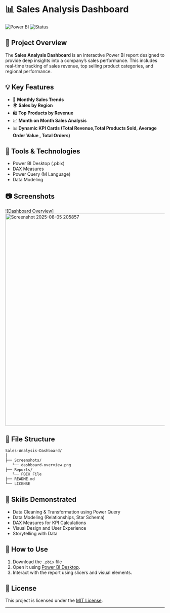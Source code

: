 # 📊 Sales Analysis Dashboard

![Power BI](https://img.shields.io/badge/Built%20With-Power%20BI-yellow?style=flat-square&logo=powerbi)
![Status](https://img.shields.io/badge/Status-Completed-brightgreen?style=flat-square)

## 🧾 Project Overview

The **Sales Analysis Dashboard** is an interactive Power BI report designed to provide deep insights into a company’s sales performance. This includes real-time tracking of sales revenue, top selling product categories, and regional performance. 

## 💡 Key Features

- 📅 **Monthly Sales Trends**  
- 🌍 **Sales by Region**  
- 🛍️ **Top Products by Revenue**   
- 📈 **Month on Month Sales Analysis**  
- 📊 **Dynamic KPI Cards (Total Revenue,Total Products Sold, Average Order Value , Total Orders)**  

## 📌 Tools & Technologies

- Power BI Desktop (.pbix)
- DAX Measures
- Power Query (M Language)
- Data Modeling

## 📷 Screenshots

![Dashboard Overview]<img width="1157" height="668" alt="Screenshot 2025-08-05 205857" src="https://github.com/user-attachments/assets/3e4d77c0-5b6f-42b2-b430-09c07b97f60e" />




## 📁 File Structure


```bash
Sales-Analysis-Dashboard/
│
├── Screenshots/
   └── dashboard-overview.png
├── Reports/
   └── PBIX File                        
├── README.md
└── LICENSE
```


## 🧠 Skills Demonstrated

- Data Cleaning & Transformation using Power Query
- Data Modeling (Relationships, Star Schema)
- DAX Measures for KPI Calculations
- Visual Design and User Experience
- Storytelling with Data

## 🚀 How to Use

1. Download the `.pbix` file
2. Open it using [Power BI Desktop](https://powerbi.microsoft.com/desktop/).
3. Interact with the report using slicers and visual elements.

## 📜 License

This project is licensed under the [MIT License](LICENSE).

---
